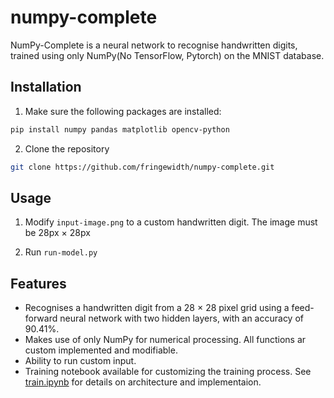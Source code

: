 # numpy-complete
NumPy-Complete is a neural network to recognise handwritten digits, trained using only NumPy(No TensorFlow, Pytorch) on the MNIST database.

## Installation
1. Make sure the following packages are installed:
```sh
pip install numpy pandas matplotlib opencv-python
```

2. Clone the repository

```sh
git clone https://github.com/fringewidth/numpy-complete.git
```

## Usage
1. Modify `input-image.png` to a custom handwritten digit. The image must be 28px $\times$ 28px

2. Run `run-model.py`

## Features
- Recognises a handwritten digit from a 28 $\times$ 28 pixel grid using a feed-forward neural network with two hidden layers, with an accuracy of 90.41%.
- Makes use of only NumPy for numerical processing. All functions ar custom implemented and modifiable.
- Ability to run custom input.
- Training notebook available for customizing the training process.
See [train.ipynb](https://github.com/fringewidth/numpy-complete/blob/main/train.ipynb) for details on architecture and implementaion.


